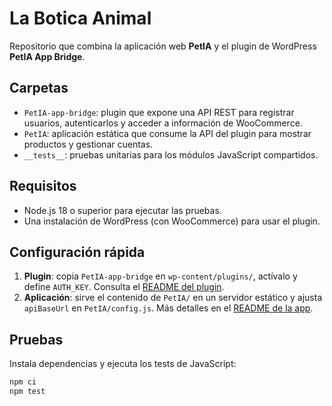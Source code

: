 # La Botica Animal

Repositorio que combina la aplicación web **PetIA** y el plugin de WordPress **PetIA App Bridge**.

## Carpetas
- `PetIA-app-bridge`: plugin que expone una API REST para registrar usuarios, autenticarlos y acceder a información de WooCommerce.
- `PetIA`: aplicación estática que consume la API del plugin para mostrar productos y gestionar cuentas.
- `__tests__`: pruebas unitarias para los módulos JavaScript compartidos.

## Requisitos
- Node.js 18 o superior para ejecutar las pruebas.
- Una instalación de WordPress (con WooCommerce) para usar el plugin.

## Configuración rápida
1. **Plugin**: copia `PetIA-app-bridge` en `wp-content/plugins/`, actívalo y define `AUTH_KEY`. Consulta el [README del plugin](PetIA-app-bridge/README.md).
2. **Aplicación**: sirve el contenido de `PetIA/` en un servidor estático y ajusta `apiBaseUrl` en `PetIA/config.js`. Más detalles en el [README de la app](PetIA/README.md).

## Pruebas
Instala dependencias y ejecuta los tests de JavaScript:

```bash
npm ci
npm test
```
